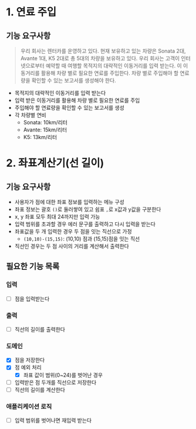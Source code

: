 # 1. 연료 주입
## 기능 요구사항
> 우리 회사는 렌터카를 운영하고 있다. 현재 보유하고 있는 차량은 Sonata 2대, Avante 1대, K5 2대로 총 5대의 차량을 보유하고 있다. 
> 우리 회사는 고객이 인터넷으로부터 예약할 때 여행할 목적지의 대략적인 이동거리를 입력 받는다. 이 이동거리를 활용해 차량 별로 필요한 연료를 주입한다. 
> 차량 별로 주입해야 할 연료량을 확인할 수 있는 보고서를 생성해야 한다.
- 목적지의 대략적인 이동거리를 입력 받는다
- 입력 받은 이동거리를 활용해 차량 별로 필요한 연료를 주입
- 주입해야 할 연료량을 확인할 수 있는 보고서를 생성
- 각 차량별 연비
  - Sonata: 10km/리터
  - Avante: 15km/리터
  - K5: 13km/리터

# 2. 좌표계산기(선 길이)
## 기능 요구사항
- 사용자가 점에 대한 좌표 정보를 입력하는 메뉴 구성
- 좌표 정보는 괄호 `()`로 둘러쌓여 있고 쉼표 `,`로 x값과 y값을 구분한다
- x, y 좌표 모두 최대 24까지만 입력 가능
- 입력 범위를 초과할 경우 에러 문구를 출력하고 다시 입력을 받는다
- 좌표값을 두 개 입력한 경우 두 점을 잇는 직선으로 가정
  - `(10,10)-(15,15)`: (10,10) 점과 (15,15)점을 잇는 직선
- 직선인 경우는 두 점 사이의 거리를 계산해서 출력한다
## 필요한 기능 목록
### 입력
- [ ] 점을 입력받는다
### 출력
- [ ] 직선의 길이를 출력한다
### 도메인
- [x] 점을 저장한다
- [x] 점 예외 처리
  - [x] 좌표 값이 범위(0~24)를 벗어난 경우
- [ ] 입력받은 점 두개를 직선으로 저장한다
- [ ] 직선의 길이를 계산한다
### 애플리케이션 로직
- [ ] 입력 범위를 벗어나면 재입력 받는다
